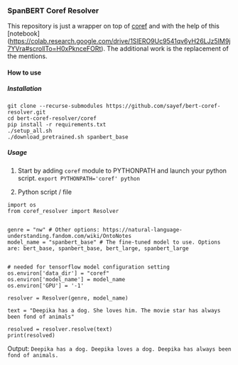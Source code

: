 ### SpanBERT Coref Resolver
This repository is just a wrapper on top of [coref](https://github.com/mandarjoshi90/coref) and with the help of this [notebook] (https://colab.research.google.com/drive/1SlERO9Uc9541qv6yH26LJz5IM9j7YVra#scrollTo=H0xPknceFORt). The additional work is the replacement of the mentions.

#### How to use

##### Installation

```
git clone --recurse-submodules https://github.com/sayef/bert-coref-resolver.git
cd bert-coref-resolver/coref
pip install -r requirements.txt
./setup_all.sh
./download_pretrained.sh spanbert_base
```

##### Usage

1. Start by adding `coref` module to PYTHONPATH and launch your python script. 
`export PYTHONPATH='coref' python`

2. Python script / file

```
import os
from coref_resolver import Resolver


genre = "nw" # Other options: https://natural-language-understanding.fandom.com/wiki/OntoNotes
model_name = "spanbert_base" # The fine-tuned model to use. Options are: bert_base, spanbert_base, bert_large, spanbert_large


# needed for tensorflow model configuration setting
os.environ['data_dir'] = "coref"
os.environ['model_name'] = model_name
os.environ['GPU'] = '-1'

resolver = Resolver(genre, model_name)

text = "Deepika has a dog. She loves him. The movie star has always been fond of animals"

resolved = resolver.resolve(text)
print(resolved)
```

Output: `Deepika has a dog. Deepika loves a dog. Deepika has always been fond of animals.`
